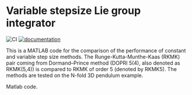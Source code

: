 # Variable stepsize Lie group integrator

![CI](https://github.com/THREAD-3-2/variable_stepsize_lie_group_integrator/workflows/CI/badge.svg)
[![documentation](https://img.shields.io/badge/docs-passing-<COLOR>.svg)](https://THREAD-3-2.github.io/variable_stepsize_lie_group_integrator/)

This is a MATLAB code for the comparison of the performance of constant and variable step size methods. The Runge-Kutta-Munthe-Kaas (RKMK) pair coming from Dormand–Prince method (DOPRI 5(4), also denoted as RKMK(5,4)) is compared to RKMK of order 5 (denoted by RKMK5). The methods are tested on the N-fold 3D pendulum example. 


Matlab code.
